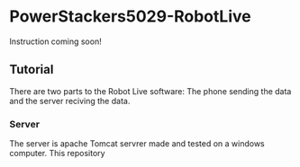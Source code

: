 # PowerStackers5029-RobotLive

Instruction coming soon!

## Tutorial

There are two parts to the Robot Live software: The phone sending the data and the server reciving the data. 

### Server

The server is apache Tomcat servrer made and tested on a windows computer. This repository
